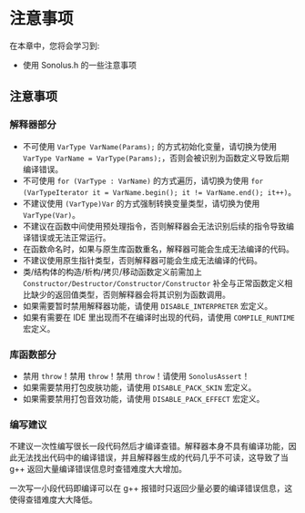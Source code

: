 # 注意事项

在本章中，您将会学习到:

- 使用 Sonolus.h 的一些注意事项

## 注意事项

### 解释器部分

- 不可使用 `VarType VarName(Params);` 的方式初始化变量，请切换为使用 `VarType VarName = VarType(Params);`，否则会被识别为函数定义导致后期编译错误。
- 不可使用 `for (VarType : VarName)` 的方式遍历，请切换为使用 `for (VarTypeIterator it = VarName.begin(); it != VarName.end(); it++)`。
- 不建议使用 `(VarType)Var` 的方式强制转换变量类型，请切换为使用 `VarType(Var)`。
- 不建议在函数中间使用预处理指令，否则解释器会无法识别后续的指令导致编译错误或无法正常运行。
- 在函数命名时，如果与原生库函数重名，解释器可能会生成无法编译的代码。
- 不建议使用原生指针类型，否则解释器可能会生成无法编译的代码。
- 类/结构体的构造/析构/拷贝/移动函数定义前需加上 `Constructor/Destructor/Constructor/Constructor` 补全与正常函数定义相比缺少的返回值类型，否则解释器会将其识别为函数调用。
- 如果需要暂时禁用解释器功能，请使用 `DISABLE_INTERPRETER` 宏定义。
- 如果有需要在 IDE 里出现而不在编译时出现的代码，请使用 `COMPILE_RUNTIME` 宏定义。

### 库函数部分

- 禁用 `throw`！禁用 `throw`！禁用 `throw`！请使用 `SonolusAssert`！
- 如果需要禁用打包皮肤功能，请使用 `DISABLE_PACK_SKIN` 宏定义。
- 如果需要禁用打包音效功能，请使用 `DISABLE_PACK_EFFECT` 宏定义。

### 编写建议

不建议一次性编写很长一段代码然后才编译查错。解释器本身不具有编译功能，因此无法找出代码中的编译错误，并且解释器生成的代码几乎不可读，这导致了当 g++ 返回大量编译错误信息时查错难度大大增加。

一次写一小段代码即编译可以在 g++ 报错时只返回少量必要的编译错误信息，这使得查错难度大大降低。
